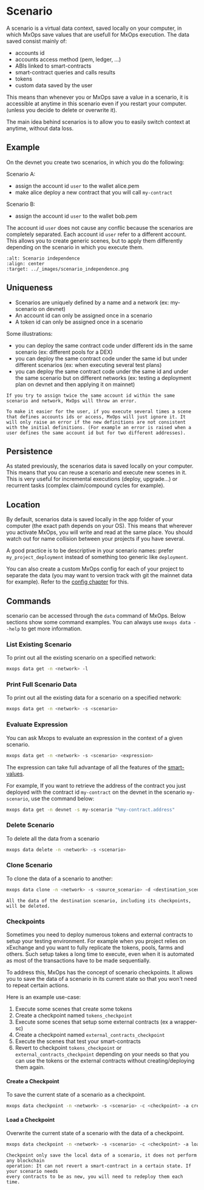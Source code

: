 # Scenario

A scenario is a virtual data context, saved locally on your computer, in which MxOps save values that are usefull for MxOps execution. The data saved consist mainly of:

- accounts id
- accounts access method (pem, ledger, ...)
- ABIs linked to smart-contracts
- smart-contract queries and calls results
- tokens
- custom data saved by the user


This means than whenever you or MxOps save a value in a scenario, it is accessible at anytime in this scenario even if you restart your computer. (unless you decide to delete or overwrite it).

The main idea behind scenarios is to allow you to easily switch context at anytime, without data loss.

## Example

On the devnet you create two scenarios, in which you do the following:

Scenario A:

- assign the account id `user` to the wallet alice.pem
- make alice deploy a new contract that you will call `my-contract`

Scenario B:

- assign the account id `user` to the wallet bob.pem


The account id `user` does not cause any conflic because the scenarios are completely separated. Each account id `user` refer to a different account.
This allows you to create generic scenes, but to apply them differently depending on the scenario in which you execute them.

```{figure} ../_images/scenario_independence.png
:alt: Scenario independence
:align: center
:target: ../_images/scenario_independence.png
```

## Uniqueness

- Scenarios are uniquely defined by a name and a network (ex: my-scenario on devnet)
- An account id can only be assigned once in a scenario
- A token id can only be assigned once in a scenario

Some illustrations:
- you can deploy the same contract code under different ids in the same scenario (ex: different pools for a DEX)
- you can deploy the same contract code under the same id but under different scenarios (ex: when executing several test plans)
- you can deploy the same contract code under the same id and under the same scenario but on different networks (ex: testing a deployment plan on devnet and then applying it on mainnet)

```{warning}
If you try to assign twice the same account id within the same scenario and network, MxOps will throw an error.
```

```{note}
To make it easier for the user, if you execute several times a scene that defines accounts ids or access, MxOps will just ignore it. It will only raise an error if the new definitions are not consistent with the initial definitions. (For example an error is raised when a user defines the same account id but for two different addresses).
```

## Persistence

As stated previously, the scenarios data is saved locally on your computer. This means that you can reuse a scenario and execute new scenes in it. This is very useful for incremental executions (deploy, upgrade...) or recurrent tasks (complex claim/compound cycles for example).

## Location

By default, scenarios data is saved locally in the app folder of your computer (the exact path depends on your OS). This means that wherever you activate MxOps, you will write and read at the same place. You should watch out for name collision between your projects if you have several.

A good practice is to be descriptive in your scenario names: prefer `my_project_deployment` instead of something too generic like `deployment`.

You can also create a custom MxOps config for each of your project to separate the data (you may want to version track with git the mainnet data for example). Refer to the [config chapter](config) for this.

## Commands

scenario can be accessed through the `data` command of MxOps.
Below sections show some command examples. You can always use `mxops data --help` to get more information.

### List Existing Scenario

To print out all the existing scenario on a specified network:

```bash
mxops data get -n <network> -l
```

### Print Full Scenario Data

To print out all the existing data for a scenario on a specified network:

```bash
mxops data get -n <network> -s <scenario>
```

### Evaluate Expression

You can ask Mxops to evaluate an expression in the context of a given scenario.

```bash
mxops data get -n <network> -s <scenario> <expression>
```

The expression can take full advantage of all the features of the [smart-values](smart_values_target).

For example, If you want to retrieve the address of the contract you just deployed with the contract id `my-contract` on the devnet in the scenario `my-scenario`, use the command below:

```bash
mxops data get -n devnet -s my-scenario "%my-contract.address"
```

### Delete Scenario

To delete all the data from a scenario

```bash
mxops data delete -n <network> -s <scenario>
```

### Clone Scenario

To clone the data of a scenario to another:

```bash
mxops data clone -n <network> -s <source_scenario> -d <destination_scenario>
```

```{warning}
All the data of the destination scenario, including its checkpoints, will be deleted.
```

### Checkpoints

Sometimes you need to deploy numerous tokens and external contracts to setup your testing
environment. For example when you project relies on xExchange and you want to fully replicate the tokens, pools,
farms and others.
Such setup takes a long time to execute, even when it is automated as most of the transactions have to be made sequentially.

To address this, MxOps has the concept of scenario checkpoints. It allows you to save the data of a scenario in its current state so that you won't need to repeat certain actions.

Here is an example use-case:

1. Execute some scenes that create some tokens
2. Create a checkpoint named `tokens_checkpoint`
3. Execute some scenes that setup some external contracts (ex a wrapper-sc)
4. Create a checkpoint named `external_contracts_checkpoint`
5. Execute the scenes that test your smart-contracts
6. Revert to checkpoint `tokens_checkpoint` or `external_contracts_checkpoint` depending on your needs so that you can use the tokens or the external contracts without creating/deploying them again.

#### Create a Checkpoint

To save the current state of a scenario as a checkpoint.

```bash
mxops data checkpoint -n <network> -s <scenario> -c <checkpoint> -a create
```

#### Load a Checkpoint

Overwrite the current state of a scenario with the data of a checkpoint.

```bash
mxops data checkpoint -n <network> -s <scenario> -c <checkpoint> -a load
```

```{warning}
Checkpoint only save the local data of a scenario, it does not perform any blockchain
operation: It can not revert a smart-contract in a certain state. If your scenario needs
every contracts to be as new, you will need to redeploy them each time.
```
